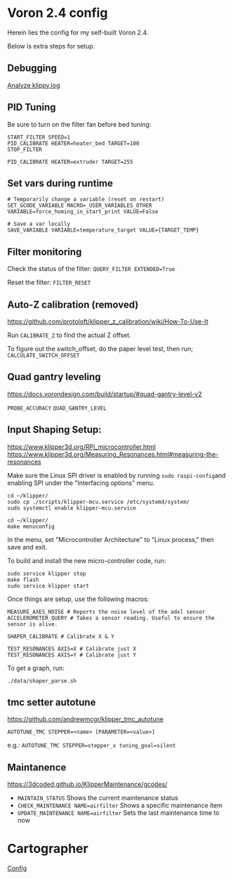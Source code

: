 # Voron 2.4 config

Herein lies the config for my self-built Voron 2.4.

Below is extra steps for setup.

## Debugging

[Analyze klippy.log](https://doctor-klipper.clmntw.fr/)

## PID Tuning

Be sure to turn on the filter fan before bed tuning:
```
START_FILTER SPEED=1
PID_CALIBRATE HEATER=heater_bed TARGET=100
STOP_FILTER

PID_CALIBRATE HEATER=extruder TARGET=255
```

## Set vars during runtime

```
# Temporarily change a variable (reset on restart)
SET_GCODE_VARIABLE MACRO=_USER_VARIABLES_OTHER VARIABLE=force_homing_in_start_print VALUE=False

# Save a var locally
SAVE_VARIABLE VARIABLE=temperature_target VALUE={TARGET_TEMP}
```

## Filter monitoring

Check the status of the filter:
`QUERY_FILTER EXTENDED=True`

Reset the filter:
`FILTER_RESET`

## Auto-Z calibration (removed)

https://github.com/protoloft/klipper_z_calibration/wiki/How-To-Use-It

Run `CALIBRATE_Z` to find the actual Z offset.

To figure out the switch_offset, do the paper level test, then run;
`CALCULATE_SWITCH_OFFSET`

## Quad gantry leveling

https://docs.vorondesign.com/build/startup/#quad-gantry-level-v2

`PROBE_ACCURACY`
`QUAD_GANTRY_LEVEL`

## Input Shaping Setup:

https://www.klipper3d.org/RPi_microcontroller.html
https://www.klipper3d.org/Measuring_Resonances.html#measuring-the-resonances

Make sure the Linux SPI driver is enabled by running `sudo raspi-config`and
enabling SPI under the "Interfacing options" menu.

```
cd ~/klipper/
sudo cp ./scripts/klipper-mcu.service /etc/systemd/system/
sudo systemctl enable klipper-mcu.service
```

```
cd ~/klipper/
make menuconfig
```

In the menu, set "Microcontroller Architecture" to "Linux process," then save and exit.

To build and install the new micro-controller code, run:
```
sudo service klipper stop
make flash
sudo service klipper start
```

Once things are setup, use the following macros:
```
MEASURE_AXES_NOISE # Reports the noise level of the adxl sensor
ACCELEROMETER_QUERY # Takes a sensor reading. Useful to ensure the sensor is alive.

SHAPER_CALIBRATE # Calibrate X & Y

TEST_RESONANCES AXIS=X # Calibrate just X
TEST_RESONANCES AXIS=Y # Calibrate just Y
```

To get a graph, run:
```
./data/shaper_parse.sh
```

## tmc setter autotune

https://github.com/andrewmcgr/klipper_tmc_autotune

`AUTOTUNE_TMC STEPPER=<name> [PARAMETER=<value>]`

e.g.:
`AUTOTUNE_TMC STEPPER=stepper_x tuning_goal=silent`

## Maintanence

https://3dcoded.github.io/KlipperMaintenance/gcodes/

- `MAINTAIN_STATUS` Shows the current maintenance status
- `CHECK_MAINTENANCE NAME=airfilter` Shows a specific maintenance item
- `UPDATE_MAINTENANCE NAME=airfilter` Sets the last maintenance time to now

# Cartographer

[Config](https://docs.cartographer3d.com/cartographer-probe/installation-and-setup/installation/calibration)
